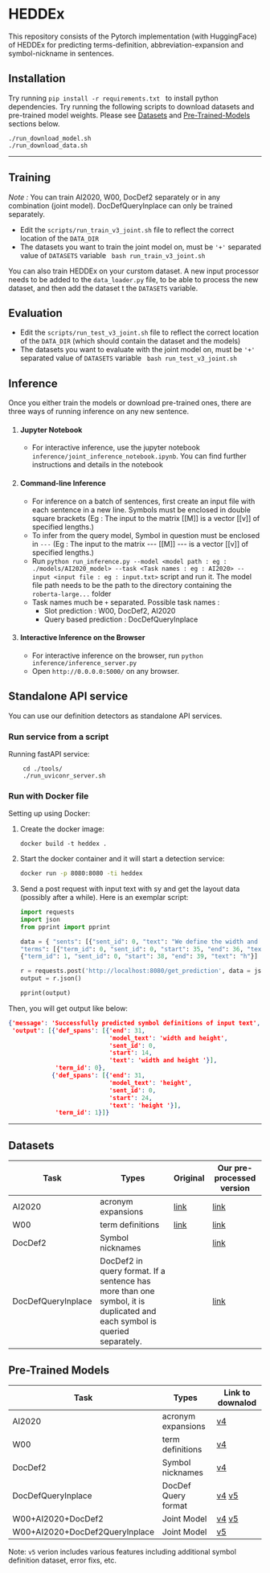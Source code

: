 # HEDDEx

This repository consists of the Pytorch implementation (with HuggingFace) of HEDDEx for predicting terms-definition, abbreviation-expansion and symbol-nickname in sentences.

## Installation

Try running ```pip install -r requirements.txt ``` to install python dependencies.
Try running the following scripts to download datasets and pre-trained model weights. Please see [Datasets](##Datasets) and [Pre-Trained-Models](
##Pre-Trained-Models) sections below.
```
./run_download_model.sh
./run_download_data.sh
```

---

## Training

*Note :*  You can train AI2020, W00, DocDef2 separately or in any combination (joint model). DocDefQueryInplace can only be trained separately.

- Edit the `scripts/run_train_v3_joint.sh` file to reflect the correct location of the `DATA_DIR`
- The datasets you want to train the joint model on, must be `'+'` separated value of `DATASETS` variable
``` bash run_train_v3_joint.sh```

You can also train HEDDEx on your curstom dataset. A new input processor needs to be added to the `data_loader.py` file, to be able to process the new dataset, and then add the dataset t the `DATASETS` variable. 

## Evaluation
- Edit the `scripts/run_test_v3_joint.sh` file to reflect the correct location of the `DATA_DIR` (which should contain the dataset and the models)
- The datasets you want to evaluate with the joint model on, must be `'+'` separated value of `DATASETS` variable
``` bash run_test_v3_joint.sh```


## Inference
Once you either train the models or download pre-trained ones, there are three ways of running inference on any new sentence.

1. #### Jupyter Notebook
    - For interactive inference, use the jupyter notebook `inference/joint_inference_notebook.ipynb`. You can find further instructions and details in the notebook
2. #### Command-line Inference
    - For inference on a batch of sentences, first create an input file with each sentence in a new line. Symbols must be enclosed in double square brackets (Eg : The input to the matrix [[M]] is a vector [[v]] of specified lengths.)
    - To infer from the query model, Symbol in question must be enclosed in `---` (Eg : The input to the matrix --- [[M]] --- is a vector [[v]] of specified lengths.)
    - Run `python run_inference.py --model <model path : eg : ./models/AI2020_model> --task <Task names : eg : AI2020> --input <input file : eg : input.txt>` script and run it.  The model file path needs to be the path to the directory containing the `roberta-large...` folder
    - Task names much be `+` separated. Possible task names :
        - Slot prediction : W00, DocDef2, AI2020
        - Query based prediction : DocDefQueryInplace
3. #### Interactive Inference on the Browser
    - For interactive inference on the browser, run `python inference/inference_server.py`
    - Open `http://0.0.0.0:5000/` on any browser.


## Standalone API service
You can use our definition detectors as standalone API services.

### Run service from a script

Running fastAPI service:

```
    cd ./tools/
    ./run_uviconr_server.sh
```

### Run with Docker file

Setting up using Docker:

1. Create the docker image:
    ```
    docker build -t heddex .
    ```

2. Start the docker container and it will start a detection service:
    ```bash
    docker run -p 8080:8080 -ti heddex   
    ```
    
3. Send a post request with input text with sy and get the layout data (possibly after a while). Here is an exemplar script:
    ```python
    import requests
    import json
    from pprint import pprint

    data = { "sents": [{"sent_id": 0, "text": "We define the width and height as (w, h)."}], \
    "terms": [{"term_id": 0, "sent_id": 0, "start": 35, "end": 36, "text": "w"}, \
    {"term_id": 1, "sent_id": 0, "start": 38, "end": 39, "text": "h"}] }

    r = requests.post('http://localhost:8080/get_prediction', data = json.dumps(data)  )
    output = r.json()

    pprint(output)

    ```
 
 
 Then, you will get output like below:
 
```json
{'message': 'Successfully predicted symbol definitions of input text',
 'output': [{'def_spans': [{'end': 31,
                            'model_text': 'width and height',
                            'sent_id': 0,
                            'start': 14,
                            'text': 'width and height '}],
             'term_id': 0},
            {'def_spans': [{'end': 31,
                            'model_text': 'height',
                            'sent_id': 0,
                            'start': 24,
                            'text': 'height '}],
             'term_id': 1}]}
```

---

## Datasets

| Task | Types | Original |  Our pre-processed version |
| --- | --- | --- | --- |
| AI2020 | acronym expansions | [link](https://github.com/amirveyseh/AAAI-21-SDU-shared-task-1-AI) | [link](https://scholarphi4nlp.s3-us-west-2.amazonaws.com/data/AI2020.zip) |
| W00 | term definitions | [link](https://aclanthology.org/D13-1073/) | [link](https://scholarphi4nlp.s3-us-west-2.amazonaws.com/data/W00.zip) |
| DocDef2 | Symbol nicknames | | [link](https://scholarphi4nlp.s3-us-west-2.amazonaws.com/data/DocDef2.zip) |
| DocDefQueryInplace | DocDef2 in query format. If a sentence has more than one symbol, it is duplicated and each symbol is queried separately. | | [link](https://scholarphi4nlp.s3-us-west-2.amazonaws.com/data/DocDefQueryInplace.zip) |

## Pre-Trained Models 

| Task | Types | Link to downalod |
| --- | --- | --- |
| AI2020 | acronym expansions | [v4](https://scholarphi4nlp.s3-us-west-2.amazonaws.com/model/v4/abbrexp.zip) |
| W00 | term definitions | [v4](https://scholarphi4nlp.s3-us-west-2.amazonaws.com/model/v4/termdef.zip) |
| DocDef2 | Symbol nicknames | [v4](https://scholarphi4nlp.s3-us-west-2.amazonaws.com/model/v4/symnick.zip) |
| DocDefQueryInplace | DocDef Query format | [v4](https://scholarphi4nlp.s3-us-west-2.amazonaws.com/model/v4/symnick_query.zip) [v5](https://scholarphi4nlp.s3-us-west-2.amazonaws.com/model/v5/symnick_query_mia.zip) |
| W00+AI2020+DocDef2 | Joint Model | [v4](https://scholarphi4nlp.s3-us-west-2.amazonaws.com/model/v4/joint_symnick_abbrexp_termdef.zip) [v5](https://scholarphi4nlp.s3-us-west-2.amazonaws.com/model/v5/joint_symnick_abbrexp_termdef.zip) |
| W00+AI2020+DocDef2QueryInplace | Joint Model | [v5](https://scholarphi4nlp.s3-us-west-2.amazonaws.com/model/v5/joint_symnickquery_abbrexp_termdef.zip) |

Note: `v5` verion includes various features including additional symbol definition dataset, error fixs, etc.


